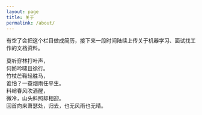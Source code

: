 ```yaml
---
layout: page
title: 关于
permalink: /about/
---
```

有空了会把这个栏目做成简历，接下来一段时间陆续上传关于机器学习、面试找工作的文档资料。  
  
  
莫听穿林打叶声，  
何妨吟啸且徐行。  
竹杖芒鞋轻胜马，  
谁怕？一蓑烟雨任平生。  
料峭春风吹酒醒，  
微冷，山头斜照却相迎。  
回首向来萧瑟处，归去，也无风雨也无晴。    
